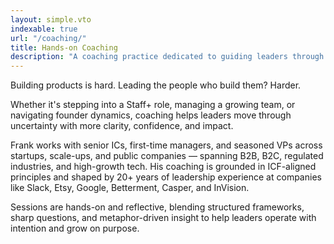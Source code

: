 ```yaml
---
layout: simple.vto
indexable: true
url: "/coaching/"
title: Hands-on Coaching
description: "A coaching practice dedicated to guiding leaders through the tricky stuff of building products and high-performing teams."
---
```


Building products is hard. Leading the people who build them? Harder.

Whether it's stepping into a Staff+ role, managing a growing team, or navigating founder dynamics, coaching helps leaders move through uncertainty with more clarity, confidence, and impact.

Frank works with senior ICs, first-time managers, and seasoned VPs across startups, scale-ups, and public companies &mdash;  spanning B2B, B2C, regulated industries, and high-growth tech. His coaching is grounded in ICF-aligned principles and shaped by 20+ years of leadership experience at companies like Slack, Etsy, Google, Betterment, Casper, and InVision.

Sessions are hands-on and reflective, blending structured frameworks, sharp questions, and metaphor-driven insight to help leaders operate with intention and grow on purpose.